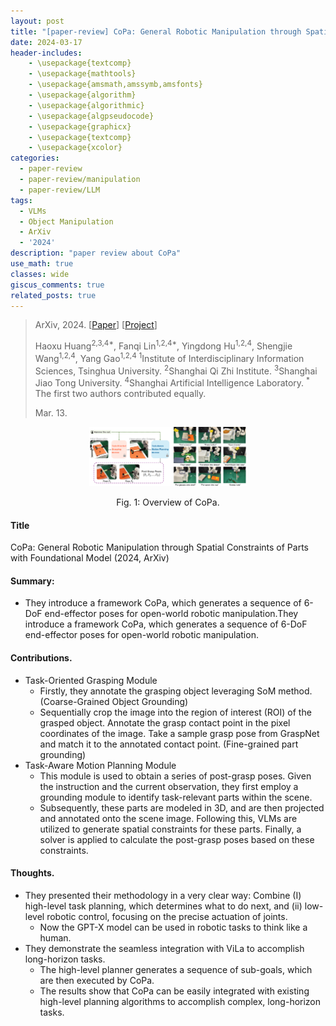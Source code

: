 ```yaml
---
layout: post
title: "[paper-review] CoPa: General Robotic Manipulation through Spatial Constraints of Parts with Foundational Model"
date: 2024-03-17
header-includes:
    - \usepackage{textcomp}
    - \usepackage{mathtools}
    - \usepackage{amsmath,amssymb,amsfonts}
    - \usepackage{algorithm}
    - \usepackage{algorithmic}
    - \usepackage{algpseudocode}
    - \usepackage{graphicx}
    - \usepackage{textcomp}
    - \usepackage{xcolor}
categories:
  - paper-review
  - paper-review/manipulation
  - paper-review/LLM
tags:
  - VLMs
  - Object Manipulation
  - ArXiv
  - '2024'
description: "paper review about CoPa"
use_math: true
classes: wide
giscus_comments: true
related_posts: true
---
```


> ArXiv, 2024. [[Paper](https://arxiv.org/abs/2403.08248)] [[Project](https://copa-2024.github.io/)]
>
> Haoxu Huang<sup>2,3,4*</sup>, Fanqi Lin<sup>1,2,4*</sup>, Yingdong Hu<sup>1,2,4</sup>, Shengjie Wang<sup>1,2,4</sup>, Yang Gao<sup>1,2,4</sup>
> <sup>1</sup>Institute of Interdisciplinary Information Sciences, Tsinghua University. <sup>2</sup>Shanghai Qi Zhi Institute. <sup>3</sup>Shanghai Jiao Tong University. <sup>4</sup>Shanghai Artificial Intelligence Laboratory.
> <sup>*</sup> The first two authors contributed equally.
> 
> Mar. 13.

<div align="center">
  <img src="/assets/img/copa/copa-overview.png" width="50%">
  <p>Fig. 1: Overview of CoPa.</p>
</div>

#### Title
CoPa: General Robotic Manipulation through Spatial Constraints of Parts with Foundational Model (2024, ArXiv)

#### Summary:

* They introduce a framework CoPa, which generates a sequence of 6-DoF end-effector poses for open-world robotic manipulation.They introduce a framework CoPa, which generates a sequence of 6-DoF end-effector poses for open-world robotic manipulation.

#### Contributions.

* Task-Oriented Grasping Module
  * Firstly, they annotate the grasping object leveraging SoM method. (Coarse-Grained Object Grounding)
  * Sequentially crop the image into the region of interest (ROI) of the grasped object. Annotate the grasp contact point in the pixel coordinates of the image. Take a sample grasp pose from GraspNet and match it to the annotated contact point. (Fine-grained part grounding)
* Task-Aware Motion Planning Module
  * This module is used to obtain a series of post-grasp poses. Given the instruction and the current observation, they first employ a grounding module to identify task-relevant parts within the scene.
  * Subsequently, these parts are modeled in 3D, and are then projected and annotated onto the scene image. Following this, VLMs are utilized to generate spatial constraints for these parts. Finally, a solver is applied to calculate the post-grasp poses based on these constraints.

#### Thoughts.

* They presented their methodology in a very clear way: Combine (I) high-level task planning, which determines what to do next, and (ii) low-level robotic control, focusing on the precise actuation of joints. 
  * Now the GPT-X model can be used in robotic tasks to think like a human.
* They demonstrate the seamless integration with ViLa to accomplish long-horizon tasks. 
  * The high-level planner generates a sequence of sub-goals, which are then executed by CoPa. 
  * The results show that CoPa can be easily integrated with existing high-level planning algorithms to accomplish complex, long-horizon tasks.